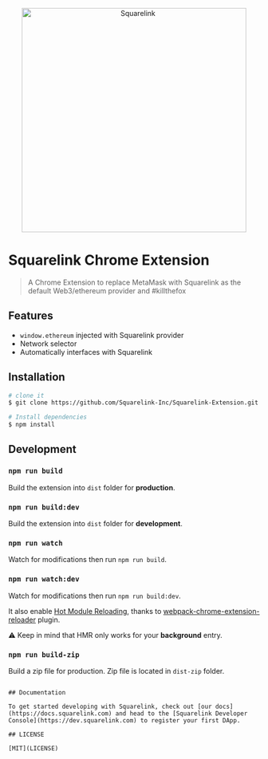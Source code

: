 <p align="center">
  <a href="https://squarelink.com/" target="_blank">
    <img alt="Squarelink" src="https://squarelink.com/img/logo.png?v=2" width="450">
  </a>
</p>

# Squarelink Chrome Extension

> A Chrome Extension to replace MetaMask with Squarelink as the default Web3/ethereum provider and #killthefox

## Features

 - `window.ethereum` injected with Squarelink provider
- Network selector
 - Automatically interfaces with Squarelink

## Installation

```bash
# clone it
$ git clone https://github.com/Squarelink-Inc/Squarelink-Extension.git

# Install dependencies
$ npm install
```

## Development

### `npm run build`

Build the extension into `dist` folder for **production**.

### `npm run build:dev`

Build the extension into `dist` folder for **development**.

### `npm run watch`

Watch for modifications then run `npm run build`.

### `npm run watch:dev`

Watch for modifications then run `npm run build:dev`.

It also enable [Hot Module Reloading](https://webpack.js.org/concepts/hot-module-replacement), thanks to [webpack-chrome-extension-reloader](https://github.com/rubenspgcavalcante/webpack-chrome-extension-reloader) plugin.

:warning: Keep in mind that HMR only works for your **background** entry.

### `npm run build-zip`

Build a zip file for production. Zip file is located in `dist-zip` folder.
```

## Documentation

To get started developing with Squarelink, check out [our docs](https://docs.squarelink.com) and head to the [Squarelink Developer Console](https://dev.squarelink.com) to register your first DApp.

## LICENSE

[MIT](LICENSE)
